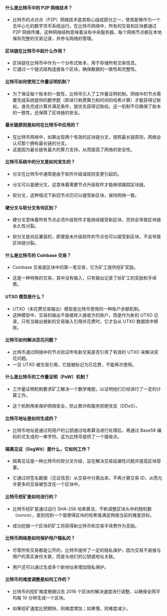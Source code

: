 #### 什么是比特币中的 P2P 网络技术？

- 比特币的点对点（P2P）网络技术是其核心组成部分之一，使其能够作为一个去中心化的数字货币系统运行。在比特币网络中，所有的交易和区块都通过 P2P 网络传播，这种网络结构意味着没有中央服务器。每个网络节点都在本地保存完整的交易记录，并参与网络的管理。

#### 区块链在比特币中起什么作用？

- 区块链在比特币中作为一个分布式账本，用于存储所有交易信息。
- 它通过一个链式结构连接各个区块，确保数据的一致性和完整性。

####  比特币如何使用工作量证明机制？

- 为了保证每个账本的一致性，比特币引入了工作量证明机制。网络中的节点需要完成系统提供的数学题（即进行耗费算力和时间的哈希计算）才能获得记账权。谁先完成计算并满足条件，就优先获得记账权。这一机制不仅确保了账本的一致性，还保障了区块链的安全。

#### 最长链原则是如何在比特币中应用的？

- 在比特币网络中，如果出现两个有效的区块链分叉，按照最长链原则，网络会认可那个拥有最长链的分支。
- 这是因为最长链有最大的算力支持，从而提高了网络的安全性。

#### 比特币系统中的分叉是如何发生的？

- 分叉在比特币中通常是由于软件升级或规则变更引起的。

- 分叉可以是硬分叉，这意味着需要节点升级软件才能继续跟踪区块链。

- 软分叉，这种情况下新旧节点仍可以接受新区块，保持网络一致。

#### 硬分叉与软分叉有何区别？

- 硬分叉意味着所有节点必须升级软件才能继续接受新区块，否则会导致区块链永久性分裂。

- 软分叉是向后兼容的，即便是未升级软件的节点也可以接受新区块，不会导致区块链分裂。

#### 什么是比特币的 Coinbase 交易？

- Coinbase 交易是区块中的第一笔交易，它为矿工提供挖矿奖励。

- 这是一种特殊的交易，其中没有输入，只有输出记录了给矿工的奖励和手续费。

#### UTXO 模型是什么？

- UTXO（未花费交易输出）模型是比特币使用的一种账户余额机制。
- 这种模型中，交易的输出不直接转入接收方的账户，而是作为新的 UTXO 记录，只有当输出被新的交易输入引用并花费时，它才会从 UTXO 数据库中移除。

#### 比特币如何解决双花问题？

- 比特币通过网络中的节点验证所有新交易是否引用了有效的 UTXO 来解决双花问题。
- 一旦 UTXO 被交易引用，它就被标记为已花费，不能再次使用。

#### 什么是比特币的工作量证明（PoW）机制？

- 工作量证明机制要求矿工解决一个数学难题，以证明他们已经进行了一定的计算工作。

- 这个机制用来保护网络安全，防止欺诈和服务拒绝攻击（DDoS）。

#### 比特币地址是如何生成的？

- 比特币地址是通过将用户的公钥通过哈希算法进行处理后，再通过 Base58 编码形式生成的一串字符。这为比特币提供了一个接收点。

#### 隔离见证（SegWit）是什么，它如何工作？

- 隔离见证是一种比特币的软分叉升级，旨在解决交易延展性问题并提高区块容量。

- 它通过将签名数据（见证信息）从交易中分离出来，不再计算交易 ID，从而允许更多的交易被包含在一个区块中。

#### 比特币挖矿是如何进行的？

- 比特币挖矿是通过运行 SHA-256 哈希算法，不断调整区块头中的随机数（nonce），直到找到一个值使得区块的哈希值满足网络当前的难度目标。

- 成功挖掘一个区块的矿工将获得新比特币和交易手续费作为奖励。

#### 比特币网络是如何保护用户隐私的？

- 尽管所有交易都是公开的，比特币提供了一定的隐私保护，因为交易不直接与用户的真实身份关联，而是与他们的公钥或地址关联。

- 用户还可以通过生成多个新地址来增加隐私保护。

#### 比特币的难度调整是如何工作的？

- 比特币的挖矿难度根据过去 2016 个区块的解决速度进行调整，以确保全网平均每 10 分钟生成一个区块。

- 如果挖矿速度比预期快，则难度增加；如果慢，则难度减少。